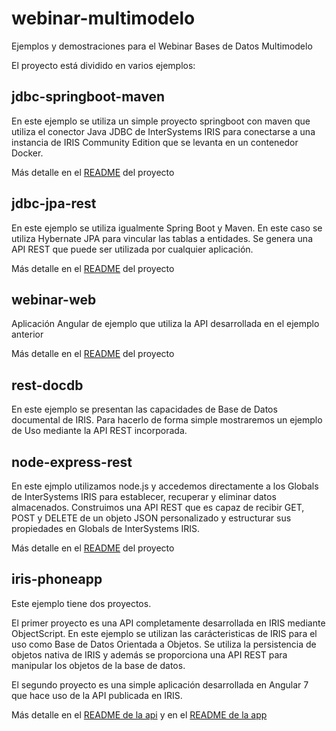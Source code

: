 # webinar-multimodelo

Ejemplos y demostraciones para el Webinar Bases de Datos Multimodelo

El proyecto está dividido en varios ejemplos:

## jdbc-springboot-maven

En este ejemplo se utiliza un simple proyecto springboot con maven que utiliza el conector Java JDBC de InterSystems IRIS para conectarse a una instancia de IRIS Community Edition que se levanta en un contenedor Docker.

Más detalle en el [README](https://github.com/es-comunidad-intersystems/webinar-multimodelo/tree/master/jdbc-springboot-maven) del proyecto

## jdbc-jpa-rest

En este ejemplo se utiliza igualmente Spring Boot y Maven. En este caso se utiliza Hybernate JPA para vincular las tablas a entidades. Se genera una API REST que puede ser utilizada por cualquier aplicación.

Más detalle en el [README](https://github.com/es-comunidad-intersystems/webinar-multimodelo/tree/master/jdbc-jpa-rest) del proyecto

## webinar-web

Aplicación Angular de ejemplo que utiliza la API desarrollada en el ejemplo anterior

Más detalle en el [README](https://github.com/es-comunidad-intersystems/webinar-multimodelo/tree/master/webinar-web) del proyecto

## rest-docdb

En este ejemplo se presentan las capacidades de Base de Datos documental de IRIS. Para hacerlo de forma simple mostraremos un ejemplo de Uso mediante la API REST incorporada.

## node-express-rest

En este ejmplo utilizamos node.js y accedemos directamente a los Globals de InterSystems IRIS para establecer, recuperar y eliminar datos almacenados. Construimos una API REST que es capaz de recibir GET, POST y DELETE de un objeto JSON personalizado y estructurar sus propiedades en Globals de InterSystems IRIS.

Más detalle en el [README](https://github.com/es-comunidad-intersystems/webinar-multimodelo/tree/master/node-express-rest) del proyecto

## iris-phoneapp

Este ejemplo tiene dos proyectos.

El primer proyecto es una API completamente desarrollada en IRIS mediante ObjectScript. En este ejemplo se utilizan las carácteristicas de IRIS para el uso como Base de Datos Orientada a Objetos. Se utiliza la persistencia de objetos nativa de IRIS y además se proporciona una API REST para manipular los objetos de la base de datos.

El segundo proyecto es una simple aplicación desarrollada en Angular 7 que hace uso de la API publicada en IRIS.

Más detalle en el [README de la api](https://github.com/es-comunidad-intersystems/webinar-multimodelo/tree/master/iris-phoneapp/api) y en el [README de la app](https://github.com/es-comunidad-intersystems/webinar-multimodelo/tree/master/iris-phoneapp/app)
